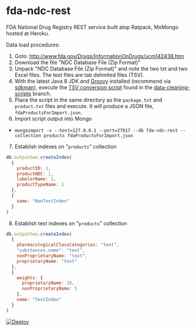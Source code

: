 # fda-ndc-rest 
FDA National Drug Registry REST service built atop Ratpack, MxMongo hosted at Heroku.

Data load procedures:

1. Goto: http://www.fda.gov/Drugs/InformationOnDrugs/ucm142438.htm
2. Download the file "NDC Database File (Zip Format)"
3. Unpack "NDC Database File (Zip Format)" and note the two txt and two Excel files. The text files are tab delimited files (TSV).
4. With the latest Java 8 JDK and [Groovy](http://www.groovy-lang.org/) installed (recommend via [sdkman](http://sdkman.io/)), execute the [TSV conversion script](https://raw.githubusercontent.com/joshdurbin/fda-ndc-rest/data_cleaning_scripts/FormatNDCData.groovy) found in the [data-cleaning-scripts](https://github.com/joshdurbin/fda-ndc-rest/tree/data_cleaning_scripts) branch.
4. Place the script in the same directory as the `package.txt` and `product.txt` files and execute. It will produce a JSON file, `fdaProductsForImport.json`.
5. Import script output into Mongo

  * `mongoimport -v --host=127.0.0.1 --port=27017 --db fda-ndc-rest --collection products fdaProductsForImport.json`

7. Establish indexes on "`products`" collection

  ```javascript
  db.outputtwo.createIndex(
    {
      productID: 1,
      productNDC: 1,
      labelerName: 1,
      productTypeName: 1
    },
    {
      name: "NonTextIndex"
    }
)
```

8. Establish text indexes on "`products`" collection

  ```javascript
  db.outputtwo.createIndex(
    {
      pharmacologicalClassCategories: "text",
      "substances.name": "text",
      nonProprietaryName: "text",
      proprietaryName: "text"
    },
    {
      weights: {
        proprietaryName: 10,
        nonProprietaryName: 5
      },
      name: "TextIndex"
    }
)
```

[![Deploy](https://www.herokucdn.com/deploy/button.png)](https://heroku.com/deploy?template=https://github.com/joshdurbin/fda-ndc-rest)  
